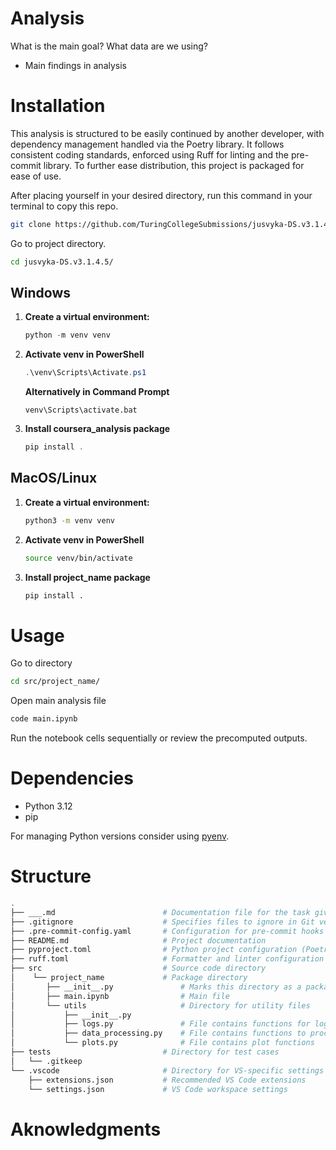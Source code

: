 # Analysis

What is the main goal? What data are we using?

- Main findings in analysis

# Installation
This analysis is structured to be easily continued by another developer, with dependency management handled via the Poetry library. It follows consistent coding standards, enforced using Ruff for linting and the pre-commit library. To further ease distribution, this project is packaged for ease of use.

After placing yourself in your desired directory, run this command in your terminal to copy this repo.
```bash
git clone https://github.com/TuringCollegeSubmissions/jusvyka-DS.v3.1.4.5
```
Go to project directory.
```bash
cd jusvyka-DS.v3.1.4.5/
```
## Windows
1. **Create a virtual environment:**
   ```powershell
   python -m venv venv
   ```
2. **Activate venv in PowerShell**
    ```powershell
    .\venv\Scripts\Activate.ps1
    ```
    **Alternatively in Command Prompt**
    ```
    venv\Scripts\activate.bat
    ```
3. **Install coursera_analysis package**
   ```powershell
   pip install .
   ```

## MacOS/Linux

1. **Create a virtual environment:**
   ```bash
   python3 -m venv venv
   ```
2. **Activate venv in PowerShell**
   ```bash
   source venv/bin/activate
   ```
3. **Install project_name package**
   ```bash
   pip install .
   ```

# Usage

Go to directory
```bash
cd src/project_name/
```
Open main analysis file
```bash
code main.ipynb
```
Run the notebook cells sequentially or review the precomputed outputs.

# Dependencies

- Python 3.12
- pip

For managing Python versions consider using [pyenv](https://github.com/pyenv/pyenv).

# Structure

```bash
.
├── ___.md                        # Documentation file for the task given by TC
├── .gitignore                    # Specifies files to ignore in Git version control
├── .pre-commit-config.yaml       # Configuration for pre-commit hooks
├── README.md                     # Project documentation
├── pyproject.toml                # Python project configuration (Poetry)
├── ruff.toml                     # Formatter and linter configuration (Ruff)
├── src                           # Source code directory
│    └── project_name             # Package directory
│       ├── __init__.py               # Marks this directory as a package
│       ├── main.ipynb                # Main file
│       └── utils                     # Directory for utility files
│           ├── __init__.py
│           ├── logs.py               # File contains functions for logging
│           ├── data_processing.py    # File contains functions to process data
│           └── plots.py              # File contains plot functions
├── tests                         # Directory for test cases
│   └── .gitkeep
└── .vscode                       # Directory for VS-specific settings
    ├── extensions.json           # Recommended VS Code extensions
    └── settings.json             # VS Code workspace settings
```

# Aknowledgments
